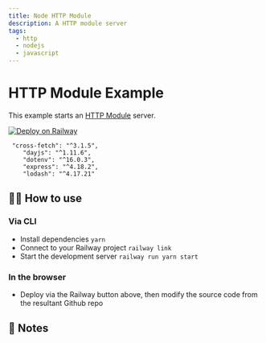 ```yaml
---
title: Node HTTP Module
description: A HTTP module server
tags:
  - http
  - nodejs
  - javascript
---
```


# HTTP Module Example

This example starts an [HTTP Module](https://nodejs.org/api/http.html) server.

[![Deploy on Railway](https://railway.app/button.svg)](https://railway.app/new/template/TBD)

```
 "cross-fetch": "^3.1.5",
    "dayjs": "^1.11.6",
    "dotenv": "^16.0.3",
    "express": "^4.18.2",
    "lodash": "^4.17.21"
```

## 💁‍♀️ How to use
### Via CLI
- Install dependencies `yarn`
- Connect to your Railway project `railway link`
- Start the development server `railway run yarn start`

### In the browser
- Deploy via the Railway button above, then modify the source code from the resultant Github repo

## 📝 Notes
